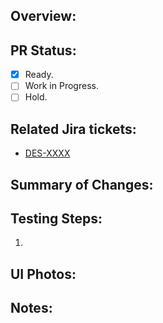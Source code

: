 ## Overview: ##

## PR Status: ##

* [X] Ready.
* [ ] Work in Progress.
* [ ] Hold.

## Related Jira tickets: ##

* [DES-XXXX](https://tacc-main.atlassian.net/browse/DES-XXXX)

## Summary of Changes: ##

## Testing Steps: ##
1. 

## UI Photos:

## Notes: ##
